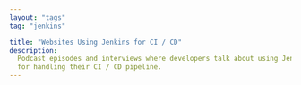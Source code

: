 ```yaml
---
layout: "tags"
tag: "jenkins"

title: "Websites Using Jenkins for CI / CD"
description:
  Podcast episodes and interviews where developers talk about using Jenkins 
  for handling their CI / CD pipeline.
---
```

